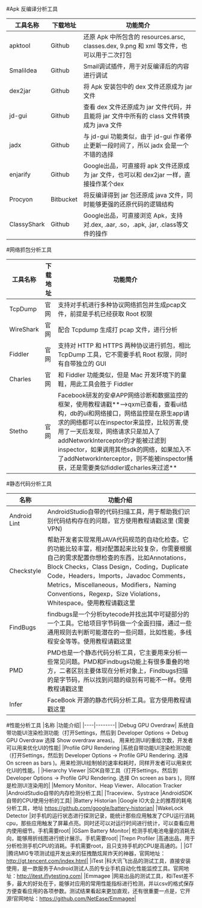 #Apk 反编译分析工具

| 工具名称| 下载地址 | 功能简介|
| ------- | ------- | ----| 
| apktool	| Github	| 还原 Apk 中所包含的 resources.arsc, classes.dex, 9.png 和 xml 等文件，也可以用于二次打包|
|SmaliIdea	|Github	 | Smail调试插件，用于对反编译后的内容进行调试 |
| dex2jar	| Github	| 将 Apk 安装包中的 dex 文件还原成为 jar 文件 |
|jd-gui	|Github	|查看 dex 文件还原成为 jar 文件代码，并且能将 jar 文件中所有的 class 文件转换成为 java 文件|
|jadx	|Github	|与 jd-gui 功能类似，由于 jd-gui 作者停止更新一段时间了，所以 jadx 会是一个不错的选择|
|enjarify	|Github	|Google出品，可直接将 apk 文件还原成为 jar 文件，也可以和 dex2jar 一样，直接操作某个dex|
|Procyon	|Bitbucket	|将反编译得到 jar 包还原成 java 文件，同时能够更强的还原代码的逻辑结构|
|ClassyShark	|Github	|Google出品，可直接浏览 Apk，支持对.dex, .aar, .so，.apk, .jar, .class等文件的操作|


#网络抓包分析工具

|工具名称	|下载地址	|功能简介|
| ----- | ------ | ----| 
|TcpDump	|官网	|支持对手机进行多种协议网络抓包并生成pcap文件，前提是手机已经获取 Root 权限|
|WireShark	|官网	|配合 Tcpdump 生成打 pcap 文件，进行分析|
|Fiddler	|官网	|支持对 HTTP 和 HTTPS 两种协议进行抓包，相比 TcpDump 工具，它不需要手机 Root 权限，同时有自带独立的 GUI|
|Charles	|官网	|和 Fiddler 功能类似，但是 Mac 开发环境下的童鞋，用此工具会胜于 Fiddler|
|Stetho	|官网	|Facebook研发的安卓APP网络诊断和数据监控的框架，使用教程请戳**-->qxm已查看，查看ui结构，db的ui和网络接口，网络监控是在原生app请求的网络都可以在inspector来监控，比较厉害,使用了一天后发现，网络请求只是加入了addNetworkInterceptor的才能被过滤到inspector，如果调用其他sdk的网络，如果加入不了addNetworkInterceptor，则不能被inspector捕获，还是需要类似fiddler或charles来过滤**|


#静态代码分析工具

|名称	| 功能介绍|
|----|--------|
|Android Lint	|AndroidStudio自带的代码扫描工具，用于帮助我们识别代码结构存在的问题，官方使用教程请戳这里 (需要VPN)|
|Checkstyle	|帮助开发者实现常用JAVA代码规范的自动化检查。它的功能比较丰富，相对配置起来比较复杂，你需要根据自己的需求配置你想检查的东西，比如Annotations，Block Checks，Class Design，Coding，Duplicate Code，Headers，Imports，Javadoc Comments，Metrics，Miscellaneous，Modifiers，Naming Conventions，Regexp，Size Violations，Whitespace。使用教程请戳这里|
|FindBugs	|findbugs是一个分析bytecode并找出其中可疑部分的一个工具。它给项目字节码做一个全面扫描，通过一些通用规则去判断可能潜在的一些问题，比如性能，多线程安全等等。使用教程请戳这里|
|PMD	|PMD也是一个静态代码分析工具，它主要用来分析一些常见问题。PMD和Findbugs功能上有很多重叠的地方，二者区别主要体现在分析对象上，Findbugs扫描的是字节码，所以找到问题的级别有可能不一样。使用教程请戳这里|
|Infer	|FaceBook 开源的静态代码分析工具。官方使用教程请戳这里|

#性能分析工具
|名称	|功能介绍|
|----|--------|
|Debug GPU Overdraw|	系统自带功能UI渲染检测功能（打开Settings，然后到 Developer Options -> Debug GPU Overdraw 选择 Show overdraw areas)。 用来检测UI的重绘次数，开发者可以用来优化UI的性能|
|Profile GPU Rendering	|系统自带功能UI渲染检测功能（打开Settings，然后到 Developer Options -> Profile GPU Rendering. 选择 On screen as bars )。用来检测UI绘制帧的速率和耗时，同样开发者可以用来优化UI的性能。|
|Hierarchy Viewer	|SDK自带工具（打开Settings，然后到 Developer Options -> Profile GPU Rendering. 选择 On screen as bars )，同样是检测UI渲染用的|
|Memory Monitor、Heap Viewer、Allocation Tracker	|AndroidStudio自带的内存检测分析工具|
|Traceview、Systrace	|AndroidSDK自带的CPU使用分析的工具|
|Battery Historian	|Google IO大会上的推荐的耗电分析工具，地址 https://github.com/google/battery-historian|
|WakeLock Detector	|对手机的运行状态进行探测记录，能统计那些应用触发了CPU运行消耗cpu，那些应用触发了屏幕点亮。同时还可以对运行时间进行统计，可以查看应用内使用细节。手机需要root|
|GSam Battery Monitor|	检测手机电池电量的消耗去向，能够用折线图进行统计展示。手机需要root|
|Trepn Profiler	|高通出品，用于分析检测手机CPU的消耗。手机需要root，且只支持手机的CPU是高通的。|
|GT	|腾讯MIG专项测试组开发出来的狂拽酷炫屌炸天的神器，官网地址：http://gt.tencent.com/index.html|
|iTest	|科大讯飞出品的测试工具，直接安装使用，是一款服务于Android测试人员的专业手机自动化性能监控工具。官网地址：http://itest.iflytesting.com|
|Emmagee	|网易出品的测试工具，和iTest差不多，最大的好处在于，能够对应用的常用性能指标进行检测，并以csv的格式保存方便查看应用的各项参数。测试结果看起来更加直观，还有很重要一点是，它开源!官网地址：https://github.com/NetEase/Emmagee|

